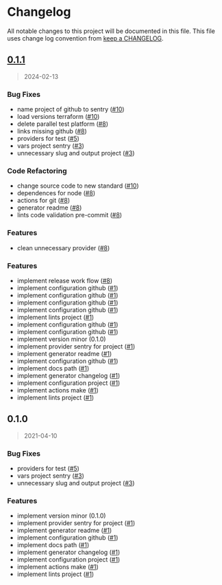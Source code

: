 # Changelog

All notable changes to this project will be documented in this file. This file uses change log convention from [keep a CHANGELOG](http://keepachangelog.com/en/0.3.0/).


<a name="0.1.1"></a>
## [0.1.1](https://github.com/hadenlabs/terraform-sentry-project/compare/0.1.0...0.1.1)

> 2024-02-13

### Bug Fixes

* name project of github to sentry ([#10](https://github.com/hadenlabs/terraform-sentry-project/issues/10))
* load versions terraform ([#10](https://github.com/hadenlabs/terraform-sentry-project/issues/10))
* delete parallel test platform ([#8](https://github.com/hadenlabs/terraform-sentry-project/issues/8))
* links missing github ([#8](https://github.com/hadenlabs/terraform-sentry-project/issues/8))
* providers for test ([#5](https://github.com/hadenlabs/terraform-sentry-project/issues/5))
* vars project sentry ([#3](https://github.com/hadenlabs/terraform-sentry-project/issues/3))
* unnecessary slug and output project ([#3](https://github.com/hadenlabs/terraform-sentry-project/issues/3))

### Code Refactoring

* change source code to new standard ([#10](https://github.com/hadenlabs/terraform-sentry-project/issues/10))
* dependences for node ([#8](https://github.com/hadenlabs/terraform-sentry-project/issues/8))
* actions for git ([#8](https://github.com/hadenlabs/terraform-sentry-project/issues/8))
* generator readme ([#8](https://github.com/hadenlabs/terraform-sentry-project/issues/8))
* lints code validation pre-commit ([#8](https://github.com/hadenlabs/terraform-sentry-project/issues/8))

### Features

* clean unnecessary provider ([#8](https://github.com/hadenlabs/terraform-sentry-project/issues/8))

### Features

* implement release work flow ([#8](https://github.com/hadenlabs/terraform-sentry-project/issues/8))
* implement configuration github ([#1](https://github.com/hadenlabs/terraform-sentry-project/issues/1))
* implement configuration github ([#1](https://github.com/hadenlabs/terraform-sentry-project/issues/1))
* implement configuration github ([#1](https://github.com/hadenlabs/terraform-sentry-project/issues/1))
* implement configuration github ([#1](https://github.com/hadenlabs/terraform-sentry-project/issues/1))
* implement lints project ([#1](https://github.com/hadenlabs/terraform-sentry-project/issues/1))
* implement configuration github ([#1](https://github.com/hadenlabs/terraform-sentry-project/issues/1))
* implement configuration github ([#1](https://github.com/hadenlabs/terraform-sentry-project/issues/1))
* implement version minor (0.1.0)
* implement provider sentry for project ([#1](https://github.com/hadenlabs/terraform-sentry-project/issues/1))
* implement generator readme ([#1](https://github.com/hadenlabs/terraform-sentry-project/issues/1))
* implement configuration github ([#1](https://github.com/hadenlabs/terraform-sentry-project/issues/1))
* implement docs path ([#1](https://github.com/hadenlabs/terraform-sentry-project/issues/1))
* implement generator changelog ([#1](https://github.com/hadenlabs/terraform-sentry-project/issues/1))
* implement configuration project ([#1](https://github.com/hadenlabs/terraform-sentry-project/issues/1))
* implement actions make ([#1](https://github.com/hadenlabs/terraform-sentry-project/issues/1))
* implement lints project ([#1](https://github.com/hadenlabs/terraform-sentry-project/issues/1))


<a name="0.1.0"></a>
## 0.1.0

> 2021-04-10

### Bug Fixes

* providers for test ([#5](https://github.com/hadenlabs/terraform-sentry-project/issues/5))
* vars project sentry ([#3](https://github.com/hadenlabs/terraform-sentry-project/issues/3))
* unnecessary slug and output project ([#3](https://github.com/hadenlabs/terraform-sentry-project/issues/3))

### Features

* implement version minor (0.1.0)
* implement provider sentry for project ([#1](https://github.com/hadenlabs/terraform-sentry-project/issues/1))
* implement generator readme ([#1](https://github.com/hadenlabs/terraform-sentry-project/issues/1))
* implement configuration github ([#1](https://github.com/hadenlabs/terraform-sentry-project/issues/1))
* implement docs path ([#1](https://github.com/hadenlabs/terraform-sentry-project/issues/1))
* implement generator changelog ([#1](https://github.com/hadenlabs/terraform-sentry-project/issues/1))
* implement configuration project ([#1](https://github.com/hadenlabs/terraform-sentry-project/issues/1))
* implement actions make ([#1](https://github.com/hadenlabs/terraform-sentry-project/issues/1))
* implement lints project ([#1](https://github.com/hadenlabs/terraform-sentry-project/issues/1))


